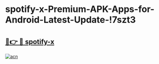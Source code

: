# spotify-x-Premium-APK-Apps-for-Android-Latest-Update-!7szt3

# <h2><a href="https://ruza0j.esa.edu.pl?title=spotify-x&ref=7szt3">🔗👉 🔴 spotify-x</a></h2>

[![acn](https://github.com/user-attachments/assets/0f9c940e-d8b0-45ae-aac7-cd30a18b3e1c)](https://ruza0j.esa.edu.pl?title=spotify-x&ref=7szt3)

